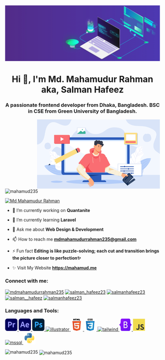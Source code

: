 ![MasterHead](https://raw.githubusercontent.com/Mahamud235/Mahamud235/main/header.gif)
<h1 align="center">Hi 👋, I'm Md. Mahamudur Rahman aka, Salman Hafeez</h1>
<h3 align="center">A passionate frontend developer from Dhaka, Bangladesh. BSC in CSE from Green University of Bangladesh.</h3>
<img align="right" alt="Coding" width="400" src="https://raw.githubusercontent.com/Mahamud235/Mahamud235/main/gif.gif"> 

<p align="left"> <img src="https://komarev.com/ghpvc/?username=mahamud235&label=Profile%20views&color=0e75b6&style=flat" alt="mahamud235" /> </p>

<p align="left"> <a href="https://www.linkedin.com/in/mahamud235" target="blank"><img src="https://img.shields.io/twitter/follow/Md Mahamudur Rahman?logo=twitter&style=for-the-badge" alt="Md Mahamudur Rahman" /></a> </p>

- 🔭 I’m currently working on **Quantanite**

- 🌱 I’m currently learning **Laravel**

- 💬 Ask me about **Web Design & Development**

- 📫 How to reach me **mdmahamudurrahman235@gmail.com**

- ⚡ Fun fact **Editing is like puzzle-solving; each cut and transition brings the picture closer to perfection✨**

- ✨ Visit My Website **https://mahamud.me**
  

<h3 align="left">Connect with me:</h3>
<p align="left">
<a href="https://linkedin.com/in/mahamud235" target="blank"><img align="center" src="https://raw.githubusercontent.com/rahuldkjain/github-profile-readme-generator/master/src/images/icons/Social/linked-in-alt.svg" alt="mdmahamudurrahman235" height="30" width="40" /></a>
<a href="https://twitter.com/Mahamud235" target="blank"><img align="center" src="https://raw.githubusercontent.com/rahuldkjain/github-profile-readme-generator/master/src/images/icons/Social/twitter.svg" alt="salman_hafeez23" height="30" width="40" /></a>
<a href="https://fb.com/salmanhafeez23" target="blank"><img align="center" src="https://raw.githubusercontent.com/rahuldkjain/github-profile-readme-generator/master/src/images/icons/Social/facebook.svg" alt="salmanhafeez23" height="30" width="40" /></a>
<a href="https://instagram.com/salman__hafeez" target="blank"><img align="center" src="https://raw.githubusercontent.com/rahuldkjain/github-profile-readme-generator/master/src/images/icons/Social/instagram.svg" alt="salman__hafeez" height="30" width="40" /></a>
<a href="https://www.youtube.com/c/salmanhafeez23" target="blank"><img align="center" src="https://raw.githubusercontent.com/rahuldkjain/github-profile-readme-generator/master/src/images/icons/Social/youtube.svg" alt="salmanhafeez23" height="30" width="40" /></a>
</p>

<h3 align="left">Languages and Tools:</h3>

<p align="left"> 
<a href="https://www.adobe.com/products/premiere.html" target="_blank" rel="noreferrer"> <img src="https://raw.githubusercontent.com/Mahamud235/Mahamud235/86506c1eb3859752081da0a968f327d88dafca14/Premiere%20Pro.svg" alt="Premier Pro" width="40" height="40"/> </a> 
<a href="https://www.adobe.com/products/aftereffects.html" target="_blank" rel="noreferrer"> <img src="https://raw.githubusercontent.com/Mahamud235/Mahamud235/a834e3eae46541633d6beff362f29aeea6b8020e/AE.svg" alt="After Effects" width="40" height="40"/> </a> 
<a href="https://www.adobe.com/products/photoshop.html" target="_blank" rel="noreferrer"> <img src="https://raw.githubusercontent.com/Mahamud235/Mahamud235/2ecd3ab62fbaa92fb0f46bf93f59c17ad1e63ad8/ps.svg" alt="photoshop" width="40" height="40"/> </a> 
<a href="https://www.adobe.com/in/products/illustrator.html" target="_blank" rel="noreferrer"> <img src="https://www.vectorlogo.zone/logos/adobe_illustrator/adobe_illustrator-icon.svg" alt="illustrator" width="40" height="40"/> </a>  
<a href="https://www.w3.org/html/" target="_blank" rel="noreferrer"> <img src="https://raw.githubusercontent.com/devicons/devicon/master/icons/html5/html5-original-wordmark.svg" alt="html5" width="40" height="40"/> </a>
<a href="https://www.w3schools.com/css/" target="_blank" rel="noreferrer"> <img src="https://raw.githubusercontent.com/devicons/devicon/master/icons/css3/css3-original-wordmark.svg" alt="css3" width="40" height="40"/> </a> 
<a href="https://tailwindcss.com/" target="_blank" rel="noreferrer"> <img src="https://www.vectorlogo.zone/logos/tailwindcss/tailwindcss-icon.svg" alt="tailwind" width="40" height="40"/> </a> 
<a href="https://getbootstrap.com" target="_blank" rel="noreferrer"> <img src="https://raw.githubusercontent.com/Mahamud235/Mahamud235/989b73d960842994fe980869777aa6f8a018eee3/bootstrap.svg" alt="bootstrap" width="40" height="40"/> </a>
<a href="https://developer.mozilla.org/en-US/docs/Web/JavaScript" target="_blank" rel="noreferrer"> <img src="https://raw.githubusercontent.com/devicons/devicon/master/icons/javascript/javascript-original.svg" alt="javascript" width="40" height="40"/> </a> 
<a href="https://www.microsoft.com/en-us/sql-server" target="_blank" rel="noreferrer"> <img src="https://www.svgrepo.com/show/303229/microsoft-sql-server-logo.svg" alt="mssql" width="40" height="40"/> </a> 
<a href="https://www.python.org" target="_blank" rel="noreferrer"> <img src="https://raw.githubusercontent.com/devicons/devicon/master/icons/python/python-original.svg" alt="python" width="40" height="40"/> </a> 
</p>

<p><img align="left" src="https://github-readme-stats.vercel.app/api/top-langs?username=mahamud235&show_icons=true&locale=en&layout=compact" alt="mahamud235" /></p>

<p>&nbsp;<img align="center" src="https://github-readme-stats.vercel.app/api?username=mahamud235&show_icons=true&locale=en" alt="mahamud235" /></p>


